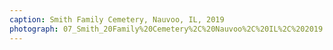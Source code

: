 ```yaml
---
caption: Smith Family Cemetery, Nauvoo, IL, 2019
photograph: 07_Smith_20Family%20Cemetery%2C%20Nauvoo%2C%20IL%2C%202019.jpg
---
```

